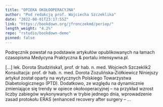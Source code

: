 ```yaml
---
title: "OPIEKA OKOŁOOPERACYJNA"
author: "Pod redakcją prof. Wojciecha Szczeklika"
date: "2022-08-01T23:17:55Z"
link: "https://bookdown.org/jfronczekmd/periop/"
length_weight: "4.2%"
repo: "rstudio/bookdown-demo"
pinned: false
---
```


<p>Podręcznik powstał na podstawie artykułów opublikowanych
na łamach czasopisma Medycyna Praktyczna & portalu intensywna.pl.</p> [...] lek. Dorota Studzińska1, prof. dr hab. n. med. Wojciech Szczeklik2 Konsultacja: prof. dr hab. n. med. Dorota Zozulińska‑Ziółkiewicz Niniejszy artykuł został oparty na wytycznych Polskiego Towarzystwa Diabetologicznego (PTD). Dodatkowo, ze względu na dynamicznie zmieniające się trendy w opiece okołooperacyjnej – na przykład wzrost liczby zabiegów wykonywanych w trybie jednego dnia, wprowadzenie zasad protokołu ERAS (enhanced recovery after surgery – ...
